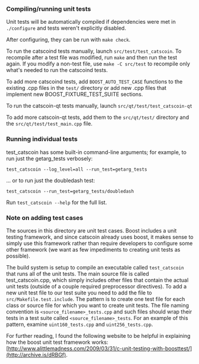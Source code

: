 ### Compiling/running unit tests

Unit tests will be automatically compiled if dependencies were met in `./configure`
and tests weren't explicitly disabled.

After configuring, they can be run with `make check`.

To run the catscoind tests manually, launch `src/test/test_catscoin`. To recompile
after a test file was modified, run `make` and then run the test again. If you
modify a non-test file, use `make -C src/test` to recompile only what's needed
to run the catscoind tests.

To add more catscoind tests, add `BOOST_AUTO_TEST_CASE` functions to the existing
.cpp files in the `test/` directory or add new .cpp files that
implement new BOOST_FIXTURE_TEST_SUITE sections.

To run the catscoin-qt tests manually, launch `src/qt/test/test_catscoin-qt`

To add more catscoin-qt tests, add them to the `src/qt/test/` directory and
the `src/qt/test/test_main.cpp` file.

### Running individual tests

test_catscoin has some built-in command-line arguments; for
example, to run just the getarg_tests verbosely:

    test_catscoin --log_level=all --run_test=getarg_tests

... or to run just the doubledash test:

    test_catscoin --run_test=getarg_tests/doubledash

Run `test_catscoin --help` for the full list.

### Note on adding test cases

The sources in this directory are unit test cases.  Boost includes a
unit testing framework, and since catscoin already uses boost, it makes
sense to simply use this framework rather than require developers to
configure some other framework (we want as few impediments to creating
unit tests as possible).

The build system is setup to compile an executable called `test_catscoin`
that runs all of the unit tests.  The main source file is called
test_catscoin.cpp, which simply includes other files that contain the
actual unit tests (outside of a couple required preprocessor
directives). To add a new unit test file to our test suite you need
to add the file to `src/Makefile.test.include`. The pattern is to
create one test file for each class or source file for which you want
to create unit tests.  The file naming convention is
`<source_filename>_tests.cpp` and such files should wrap their tests
in a test suite called `<source_filename>_tests`.  For an example of
this pattern, examine `uint160_tests.cpp` and `uint256_tests.cpp`.

For further reading, I found the following website to be helpful in
explaining how the boost unit test framework works:
[http://www.alittlemadness.com/2009/03/31/c-unit-testing-with-boosttest/](http://archive.is/dRBGf).
